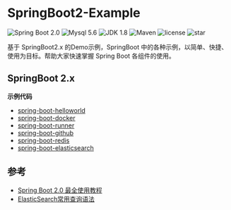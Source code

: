 # SpringBoot2-Example

![Spring Boot 2.0](https://img.shields.io/badge/Spring%20Boot-2.0-brightgreen.svg)
![Mysql 5.6](https://img.shields.io/badge/Mysql-5.6-blue.svg)
![JDK 1.8](https://img.shields.io/badge/JDK-1.8-brightgreen.svg)
![Maven](https://img.shields.io/badge/Maven-3.5.0-yellowgreen.svg)
![license](https://img.shields.io/github/license/rexlin600/SpringBoot2-Example)
![star](https://img.shields.io/github/stars/rexlin600/SpringBoot2-Example?style=social)

基于 SpringBoot2.x 的Demo示例，SpringBoot 中的各种示例，以简单、快捷、使用为目标。帮助大家快速掌握 Spring Boot 各组件的使用。

## SpringBoot 2.x

**示例代码**

- [spring-boot-helloworld](https://github.com/rexlin600/SpringBoot2-Example/tree/master/spring-boot-helloworld)
- [spring-boot-docker](https://github.com/rexlin600/SpringBoot2-Example/tree/master/spring-boot-docker)
- [spring-boot-runner](https://github.com/rexlin600/SpringBoot2-Example/tree/master/spring-boot-runner)
- [spring-boot-github](https://github.com/rexlin600/SpringBoot2-Example/tree/master/spring-boot-github)
- [spring-boot-redis](https://github.com/rexlin600/SpringBoot2-Example/tree/master/spring-boot-redis)
- [spring-boot-elasticsearch](https://github.com/rexlin600/SpringBoot2-Example/tree/master/spring-boot-elasticsearch)


## 参考

- [Spring Boot 2.0 最全使用教程](https://github.com/ityouknow/spring-boot-leaning)
- [ElasticSearch常用查询语法](https://blog.csdn.net/qwqw3333333/article/details/78255996)